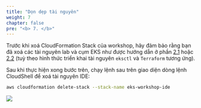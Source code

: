 ```yaml
---
title: "Dọn dẹp tài nguyên"
weight: 7
chapter: false
pre: "<b> 7. </b>"
---
```


Trước khi xoá CloudFormation Stack của workshop, hãy đảm bảo rằng bạn đã xoá các tài nguyên lab và cụm EKS như được hướng dẫn ở phần [2.1](../../2-Prerequiste/2.2-cluster-creation/2.2.1-eksctl/) hoặc [2.2](../../2-Prerequiste/2.2-cluster-creation/2.2.2-terraform/) (tuỳ theo hình thức triển khai tài nguyên `eksctl` và `Terraform` tương ứng).

Sau khi thực hiện xong bước trên, chạy lệnh sau trên giao diện dòng lệnh CloudShell để xoá tài nguyên IDE:

```bash
aws cloudformation delete-stack --stack-name eks-workshop-ide
```
![](/EKS-Workshop-4/images/7/DeleteStack.png?width=90pc)

